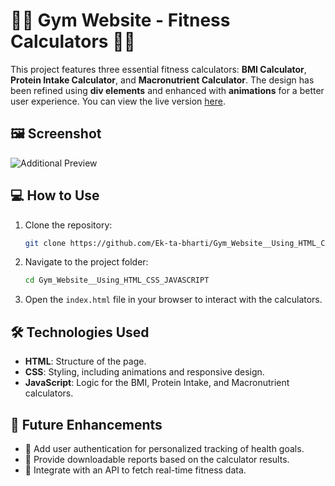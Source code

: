 

# 🏋️‍♂️ Gym Website - Fitness Calculators 🏋️‍♀️

This project features three essential fitness calculators: **BMI Calculator**, **Protein Intake Calculator**, and **Macronutrient Calculator**. The design has been refined using **div elements** and enhanced with **animations** for a better user experience. You can view the live version [here](https://ek-ta-bharti.github.io/Gym_Website__Using_HTML_CSS_JAVASCRIPT/).


## 🖼️ Screenshot

![Additional Preview](https://ek-ta-bharti.github.io/Gym_Website__Using_HTML_CSS_JAVASCRIPT/Screenshot%202024-10-02%20162136.png)


## 💻 How to Use

1. Clone the repository:
   ```bash
   git clone https://github.com/Ek-ta-bharti/Gym_Website__Using_HTML_CSS_JAVASCRIPT.git
   ```
2. Navigate to the project folder:
   ```bash
   cd Gym_Website__Using_HTML_CSS_JAVASCRIPT
   ```
3. Open the `index.html` file in your browser to interact with the calculators.



## 🛠️ Technologies Used

- **HTML**: Structure of the page.
- **CSS**: Styling, including animations and responsive design.
- **JavaScript**: Logic for the BMI, Protein Intake, and Macronutrient calculators.

## 🚧 Future Enhancements

- 🔐 Add user authentication for personalized tracking of health goals.
- 📄 Provide downloadable reports based on the calculator results.
- 🔄 Integrate with an API to fetch real-time fitness data.














